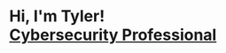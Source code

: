 <h1>Hi, I'm Tyler! <br/><a href="https://github.com/tlefear">Cybersecurity Professional</a></h1>
<!--
**tlefear/tlefear** is a ✨ _special_ ✨ repository because its `README.md` (this file) appears on your GitHub profile.


-->
